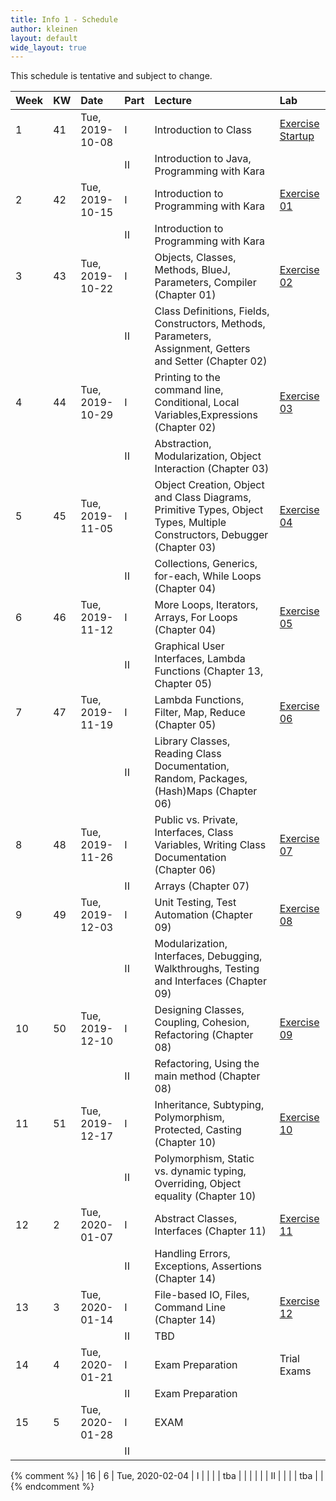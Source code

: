 ```yaml
---
title: Info 1 - Schedule
author: kleinen
layout: default
wide_layout: true
---
```



This schedule is tentative and subject to change.


| Week | KW | Date            | Part | Lecture                                                                                                                 | Lab                                     |
|:-----|:---|:----------------|:-----|:------------------------------------------------------------------------------------------------------------------------|:----------------------------------------|
| 1    | 41 | Tue, 2019-10-08 | I    | Introduction to Class                                                                                                   | [Exercise Startup](../labs/exercise-00) |
|      |    |                 | II   | Introduction to Java, Programming with Kara                                                                             |                                         |
| 2    | 42 | Tue, 2019-10-15 | I    | Introduction to Programming with Kara                                                                                   | [Exercise 01](../labs/exercise-01)      |
|      |    |                 | II   | Introduction to Programming with Kara                                                                                   |                                         |
| 3    | 43 | Tue, 2019-10-22 | I    | Objects, Classes, Methods, BlueJ, Parameters, Compiler (Chapter 01)                                                     | [Exercise 02](../labs/exercise-02)      |
|      |    |                 | II   | Class Definitions, Fields, Constructors, Methods, Parameters, Assignment, Getters and Setter (Chapter 02)               |                                         |
| 4    | 44 | Tue, 2019-10-29 | I    | Printing to the command line, Conditional, Local Variables,Expressions (Chapter 02)                                     | [Exercise 03](../labs/exercise-03)      |
|      |    |                 | II   | Abstraction, Modularization, Object Interaction (Chapter 03)                                                            |                                         |
| 5    | 45 | Tue, 2019-11-05 | I    | Object Creation, Object and Class Diagrams, Primitive Types, Object Types, Multiple Constructors, Debugger (Chapter 03) | [Exercise 04](../labs/exercise-04)      |
|      |    |                 | II   | Collections, Generics, for-each, While Loops   (Chapter 04)                                                             |                                         |
| 6    | 46 | Tue, 2019-11-12 | I    | More Loops, Iterators, Arrays, For Loops  (Chapter 04)                                                                  | [Exercise 05](../labs/exercise-05)      |
|      |    |                 | II   | Graphical User Interfaces, Lambda Functions (Chapter 13, Chapter 05)                                                    |                                         |
| 7    | 47 | Tue, 2019-11-19 | I    | Lambda Functions, Filter, Map, Reduce   (Chapter 05)                                                                    | [Exercise 06](../labs/exercise-06)      |
|      |    |                 | II   | Library Classes, Reading Class Documentation, Random, Packages, (Hash)Maps (Chapter 06)                                 |                                         |
| 8    | 48 | Tue, 2019-11-26 | I    | Public vs. Private, Interfaces, Class Variables, Writing Class Documentation  (Chapter 06)                              | [Exercise 07](../labs/exercise-07)      |
|      |    |                 | II   | Arrays (Chapter 07)                                                                                                     |                                         |
| 9    | 49 | Tue, 2019-12-03 | I    | Unit Testing, Test Automation (Chapter 09)                                                                              | [Exercise 08](../labs/exercise-08)      |
|      |    |                 | II   | Modularization, Interfaces, Debugging, Walkthroughs,  Testing and Interfaces  (Chapter 09)                              |                                         |
| 10   | 50 | Tue, 2019-12-10 | I    | Designing Classes, Coupling, Cohesion, Refactoring     (Chapter 08)                                                     | [Exercise 09](../labs/exercise-09)      |
|      |    |                 | II   | Refactoring, Using the main method    (Chapter 08)                                                                      |                                         |
| 11   | 51 | Tue, 2019-12-17 | I    | Inheritance, Subtyping, Polymorphism, Protected, Casting (Chapter 10)                                                   | [Exercise 10](../labs/exercise-10)      |
|      |    |                 | II   | Polymorphism, Static vs. dynamic typing, Overriding, Object equality  (Chapter 10)                                      |                                         |
| 12   | 2  | Tue, 2020-01-07 | I    | Abstract Classes, Interfaces  (Chapter 11)                                                                              | [Exercise 11](../labs/exercise-11)      |
|      |    |                 | II   | Handling Errors, Exceptions, Assertions   (Chapter 14)                                                                  |                                         |
| 13   | 3  | Tue, 2020-01-14 | I    | File-based IO, Files, Command Line   (Chapter 14)                                                                       | [Exercise 12](../labs/exercise-12)      |
|      |    |                 | II   | TBD                                                                                                                     |                                         |
| 14   | 4  | Tue, 2020-01-21 | I    | Exam Preparation                                                                                                        | Trial Exams                             |
|      |    |                 | II   | Exam Preparation                                                                                                        |                                         |
| 15   | 5  | Tue, 2020-01-28 | I    | EXAM                                                                                                                    |                                         |
|      |    |                 | II   |                                                                                                                         |                                         |
{% comment %}
| 16   | 6  | Tue, 2020-02-04 | I    |                                                                                                             |         | | tba  |                                |
|      |    |                 | II   |                                                                                                             |         | | tba  |                                |
{% endcomment %}
